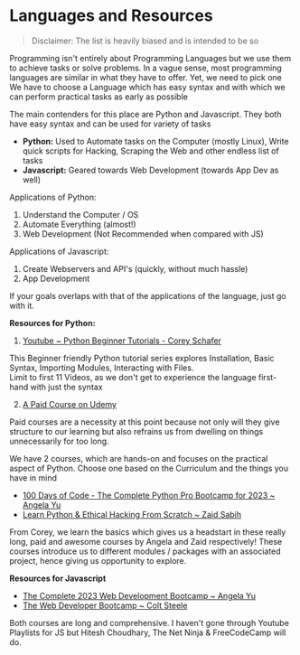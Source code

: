 # Languages and Resources

> Disclaimer: The list is heavily biased and is intended to be so

Programming isn't entirely about Programming Languages but we use them to achieve tasks or solve problems. In a vague sense, most programming languages are similar in what they have to offer. Yet, we need to pick one 
We have to choose a Language which has easy syntax and with which we can perform practical tasks as early as possible

The main contenders for this place are Python and Javascript. They both have easy syntax and can be used for variety of tasks

- **Python:** Used to Automate tasks on the Computer (mostly Linux), Write quick scripts for Hacking, Scraping the Web and other endless list of tasks
- **Javascript:** Geared towards Web Development (towards App Dev as well)

Applications of Python: 
1. Understand the Computer / OS
2. Automate Everything (almost!)
3. Web Development (Not Recommended when compared with JS)

Applications of Javascript:
1. Create Webservers and API's (quickly, without much hassle)
2. App Development

If your goals overlaps with that of the applications of the language, just go with it.

**Resources for Python:**
1. [Youtube ~ Python Beginner Tutorials - Corey Schafer](https://www.youtube.com/playlist?list=PL-osiE80TeTskrapNbzXhwoFUiLCjGgY7)

This Beginner friendly Python tutorial series explores Installation, Basic Syntax, Importing Modules, Interacting with Files. <br>
Limit to first 11 Videos, as we don't get to experience the language first-hand with just the syntax

2. [A Paid Course on Udemy](https://udemy.com)

Paid courses are a necessity at this point because not only will they give structure to our learning but also refrains us from dwelling on things unnecessarily for too long.

We have 2 courses, which are hands-on and focuses on the practical aspect of Python. Choose one based on the Curriculum and the things you have in mind
- [100 Days of Code - The Complete Python Pro Bootcamp for 2023 ~ Angela Yu](https://www.udemy.com/course/100-days-of-code/)
- [Learn Python & Ethical Hacking From Scratch ~ Zaid Sabih](https://www.udemy.com/course/learn-python-and-ethical-hacking-from-scratch/)

From Corey, we learn the basics which gives us a headstart in these really long, paid and awesome courses by Angela and Zaid respectively! 
These courses introduce us to different modules / packages with an associated project, hence giving us opportunity to explore.

**Resources for Javascript**
- [The Complete 2023 Web Development Bootcamp ~ Angela Yu](https://www.udemy.com/course/the-complete-web-development-bootcamp/)
- [The Web Developer Bootcamp ~ Colt Steele](https://www.udemy.com/course/the-web-developer-bootcamp/)

Both courses are long and comprehensive. I haven't gone through Youtube Playlists for JS but Hitesh Choudhary, The Net Ninja & FreeCodeCamp will do.
